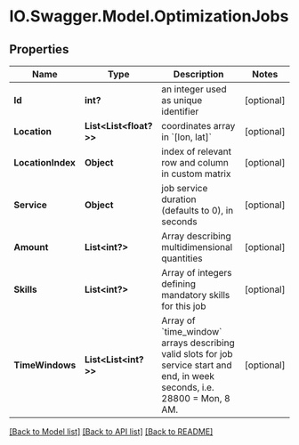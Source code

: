 # IO.Swagger.Model.OptimizationJobs
## Properties

Name | Type | Description | Notes
------------ | ------------- | ------------- | -------------
**Id** | **int?** | an integer used as unique identifier  | [optional] 
**Location** | **List&lt;List&lt;float?&gt;&gt;** | coordinates array in &#x60;[lon, lat]&#x60;  | [optional] 
**LocationIndex** | **Object** | index of relevant row and column in custom matrix  | [optional] 
**Service** | **Object** | job service duration (defaults to 0), in seconds  | [optional] 
**Amount** | **List&lt;int?&gt;** | Array describing multidimensional quantities  | [optional] 
**Skills** | **List&lt;int?&gt;** | Array of integers defining mandatory skills for this job  | [optional] 
**TimeWindows** | **List&lt;List&lt;int?&gt;&gt;** | Array of &#x60;time_window&#x60; arrays describing valid slots for job service start and end, in week seconds, i.e. 28800 &#x3D; Mon, 8 AM.  | [optional] 

[[Back to Model list]](../README.md#documentation-for-models) [[Back to API list]](../README.md#documentation-for-api-endpoints) [[Back to README]](../README.md)

